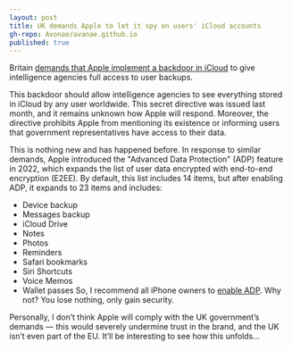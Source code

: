 ```yaml
---
layout: post
title: UK demands Apple to let it spy on users' iCloud accounts
gh-repo: Avonae/avanae.github.io
published: true
---
```


Britain [demands that Apple implement a backdoor in iCloud](https://archive.is/3Pp0U) to give intelligence agencies full access to user backups.

This backdoor should allow intelligence agencies to see everything stored in iCloud by any user worldwide. This secret directive was issued last month, and it remains unknown how Apple will respond. Moreover, the directive prohibits Apple from mentioning its existence or informing users that government representatives have access to their data.

This is nothing new and has happened before. In response to similar demands, Apple introduced the "Advanced Data Protection" (ADP) feature in 2022, which expands the list of user data encrypted with end-to-end encryption (E2EE). By default, this list includes 14 items, but after enabling ADP, it expands to 23 items and includes:

- Device backup
- Messages backup
- iCloud Drive
- Notes
- Photos
- Reminders
- Safari bookmarks
- Siri Shortcuts
- Voice Memos
- Wallet passes
So, I recommend all iPhone owners to [enable ADP](https://support.apple.com/en-gb/108756). Why not? You lose nothing, only gain security.

Personally, I don’t think Apple will comply with the UK government’s demands — this would severely undermine trust in the brand, and the UK isn’t even part of the EU. It’ll be interesting to see how this unfolds...